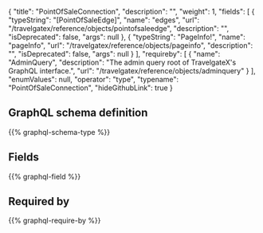{
  "title": "PointOfSaleConnection",
  "description": "",
  "weight": 1,
  "fields": [
    {
      "typeString": "[PointOfSaleEdge]",
      "name": "edges",
      "url": "/travelgatex/reference/objects/pointofsaleedge",
      "description": "",
      "isDeprecated": false,
      "args": null
    },
    {
      "typeString": "PageInfo!",
      "name": "pageInfo",
      "url": "/travelgatex/reference/objects/pageinfo",
      "description": "",
      "isDeprecated": false,
      "args": null
    }
  ],
  "requireby": [
    {
      "name": "AdminQuery",
      "description": "The admin query root of TravelgateX's GraphQL interface.",
      "url": "/travelgatex/reference/objects/adminquery"
    }
  ],
  "enumValues": null,
  "operator": "type",
  "typename": "PointOfSaleConnection",
  "hideGithubLink": true
}
## GraphQL schema definition

{{% graphql-schema-type %}}

## Fields

{{% graphql-field %}}

## Required by

{{% graphql-require-by %}}
